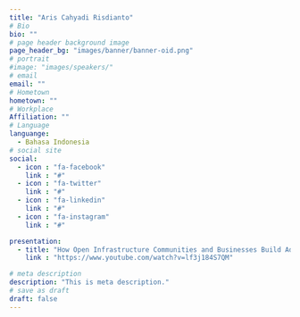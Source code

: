 ```yaml
---
title: "Aris Cahyadi Risdianto"
# Bio
bio: ""
# page header background image
page_header_bg: "images/banner/banner-oid.png"
# portrait
#image: "images/speakers/"
# email
email: ""
# Hometown
hometown: ""
# Workplace
Affiliation: ""
# Language
languange:
  - Bahasa Indonesia
# social site
social:
  - icon : "fa-facebook"
    link : "#"
  - icon : "fa-twitter"
    link : "#"
  - icon : "fa-linkedin"
    link : "#"
  - icon : "fa-instagram"
    link : "#"

presentation:
  - title: "How Open Infrastructure Communities and Businesses Build Advantageous Collaborations"
    link : "https://www.youtube.com/watch?v=lf3j184S7QM"

# meta description
description: "This is meta description."
# save as draft
draft: false
---
```

